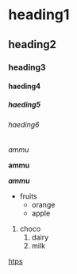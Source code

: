 # heading1
## heading2
### heading3
#### haeding4
##### haeding5
###### haeding6
*ammu*

**ammu**

***ammu***

* fruits
  * orange
  * apple

1. choco
   1. dairy
   2. milk

[htps](https://www.google.com/)
